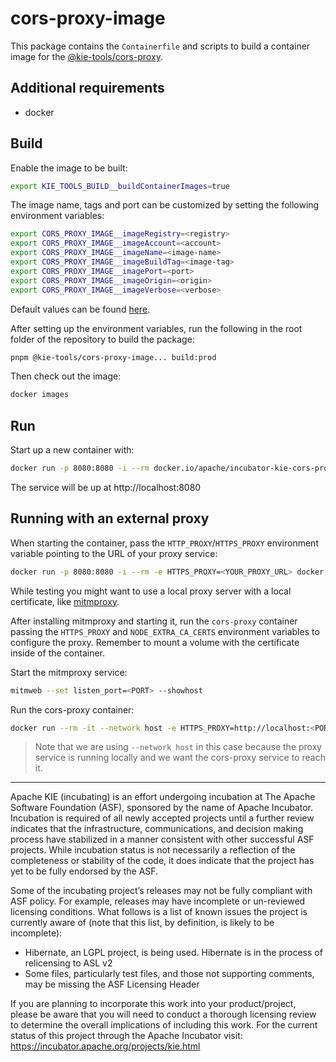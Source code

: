 <!--
   Licensed to the Apache Software Foundation (ASF) under one
   or more contributor license agreements.  See the NOTICE file
   distributed with this work for additional information
   regarding copyright ownership.  The ASF licenses this file
   to you under the Apache License, Version 2.0 (the
   "License"); you may not use this file except in compliance
   with the License.  You may obtain a copy of the License at
     http://www.apache.org/licenses/LICENSE-2.0
   Unless required by applicable law or agreed to in writing,
   software distributed under the License is distributed on an
   "AS IS" BASIS, WITHOUT WARRANTIES OR CONDITIONS OF ANY
   KIND, either express or implied.  See the License for the
   specific language governing permissions and limitations
   under the License.
-->

# cors-proxy-image

This package contains the `Containerfile` and scripts to build a container image for the [@kie-tools/cors-proxy](https://github.com/apache/incubator-kie-tools/packages/cors-proxy).

## Additional requirements

- docker

## Build

Enable the image to be built:

```bash
export KIE_TOOLS_BUILD__buildContainerImages=true
```

The image name, tags and port can be customized by setting the following environment variables:

```bash
export CORS_PROXY_IMAGE__imageRegistry=<registry>
export CORS_PROXY_IMAGE__imageAccount=<account>
export CORS_PROXY_IMAGE__imageName=<image-name>
export CORS_PROXY_IMAGE__imageBuildTag=<image-tag>
export CORS_PROXY_IMAGE__imagePort=<port>
export CORS_PROXY_IMAGE__imageOrigin=<origin>
export CORS_PROXY_IMAGE__imageVerbose=<verbose>
```

Default values can be found [here](./env/index.js).

After setting up the environment variables, run the following in the root folder of the repository to build the package:

```bash
pnpm @kie-tools/cors-proxy-image... build:prod
```

Then check out the image:

```bash
docker images
```

## Run

Start up a new container with:

```bash
docker run -p 8080:8080 -i --rm docker.io/apache/incubator-kie-cors-proxy:main
```

The service will be up at http://localhost:8080

## Running with an external proxy

When starting the container, pass the `HTTP_PROXY`/`HTTPS_PROXY` environment variable pointing to the URL of your proxy service:

```bash
docker run -p 8080:8080 -i --rm -e HTTPS_PROXY=<YOUR_PROXY_URL> docker.io/apache/incubator-kie-cors-proxy:main
```

While testing you might want to use a local proxy server with a local certificate, like [mitmproxy](https://mitmproxy.org/).

After installing mitmproxy and starting it, run the `cors-proxy` container passing the `HTTPS_PROXY` and `NODE_EXTRA_CA_CERTS` environment variables to configure the proxy. Remember to mount a volume with the certificate inside of the container.

Start the mitmproxy service:

```bash
mitmweb --set listen_port=<PORT> --showhost
```

Run the cors-proxy container:

```bash
docker run --rm -it --network host -e HTTPS_PROXY=http://localhost:<PORT> -e NODE_EXTRA_CA_CERTS=/tmp/certificates/mitmproxy-ca-cert.pem -v ~/.mitmproxy:/tmp/certificates -d -p 8080:8080 docker.io/apache/incubator-kie-cors-proxy:main
```

> Note that we are using `--network host` in this case because the proxy service is running locally and we want the cors-proxy service to reach it.

---

Apache KIE (incubating) is an effort undergoing incubation at The Apache Software
Foundation (ASF), sponsored by the name of Apache Incubator. Incubation is
required of all newly accepted projects until a further review indicates that
the infrastructure, communications, and decision making process have stabilized
in a manner consistent with other successful ASF projects. While incubation
status is not necessarily a reflection of the completeness or stability of the
code, it does indicate that the project has yet to be fully endorsed by the ASF.

Some of the incubating project’s releases may not be fully compliant with ASF
policy. For example, releases may have incomplete or un-reviewed licensing
conditions. What follows is a list of known issues the project is currently
aware of (note that this list, by definition, is likely to be incomplete):

- Hibernate, an LGPL project, is being used. Hibernate is in the process of
  relicensing to ASL v2
- Some files, particularly test files, and those not supporting comments, may
  be missing the ASF Licensing Header

If you are planning to incorporate this work into your product/project, please
be aware that you will need to conduct a thorough licensing review to determine
the overall implications of including this work. For the current status of this
project through the Apache Incubator visit:
https://incubator.apache.org/projects/kie.html
